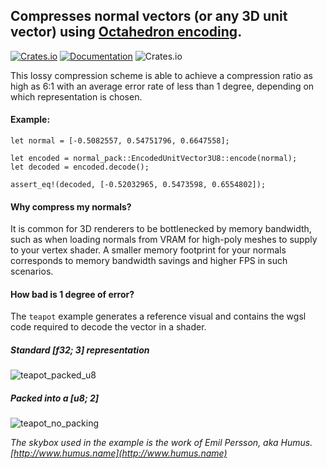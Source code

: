 ## Compresses normal vectors (or any 3D unit vector) using [Octahedron encoding](https://knarkowicz.wordpress.com/2014/04/16/octahedron-normal-vector-encoding/).

[![Crates.io](https://img.shields.io/crates/v/normal_pack.svg)](https://crates.io/crates/normal_pack/) [![Documentation](https://docs.rs/normal_pack/badge.svg)](https://docs.rs/normal_pack/) ![Crates.io](https://img.shields.io/crates/l/normal_pack)

This lossy compression scheme is able to achieve a compression ratio as high as 6:1 with an average error rate of less than 1 degree,
depending on which representation is chosen.

#### Example:

```
let normal = [-0.5082557, 0.54751796, 0.6647558];

let encoded = normal_pack::EncodedUnitVector3U8::encode(normal);
let decoded = encoded.decode();

assert_eq!(decoded, [-0.52032965, 0.5473598, 0.6554802]);

```

#### Why compress my normals?

It is common for 3D renderers to be bottlenecked by memory bandwidth, such as when loading normals from VRAM for high-poly meshes to supply to your vertex shader.
A smaller memory footprint for your normals corresponds to memory bandwidth savings and higher FPS in such scenarios.

#### How bad is 1 degree of error?

The `teapot` example generates a reference visual and contains the wgsl code required to decode the vector in a shader.

##### Standard [f32; 3] representation
![teapot_packed_u8](https://github.com/user-attachments/assets/b16818d0-8020-477a-b6ec-99966eb1ae85)

##### Packed into a [u8; 2]
![teapot_no_packing](https://github.com/user-attachments/assets/6e6ab8ad-37da-4be0-b8ef-e17c0ae9614f)

*The skybox used in the example is the work of Emil Persson, aka Humus. [http://www.humus.name](http://www.humus.name)*
